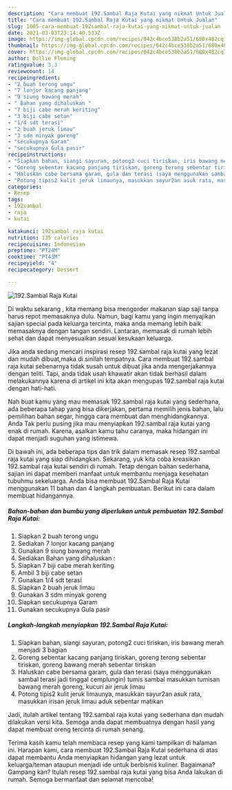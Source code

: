 ```yaml
---
description: "Cara membuat 192.Sambal Raja Kutai yang nikmat Untuk Jualan"
title: "Cara membuat 192.Sambal Raja Kutai yang nikmat Untuk Jualan"
slug: 1005-cara-membuat-192sambal-raja-kutai-yang-nikmat-untuk-jualan
date: 2021-03-03T23:14:40.533Z
image: https://img-global.cpcdn.com/recipes/042c4bce538b2a51/680x482cq70/192sambal-raja-kutai-foto-resep-utama.jpg
thumbnail: https://img-global.cpcdn.com/recipes/042c4bce538b2a51/680x482cq70/192sambal-raja-kutai-foto-resep-utama.jpg
cover: https://img-global.cpcdn.com/recipes/042c4bce538b2a51/680x482cq70/192sambal-raja-kutai-foto-resep-utama.jpg
author: Dollie Fleming
ratingvalue: 3.3
reviewcount: 14
recipeingredient:
- "2 buah terong ungu"
- "7 lonjor kacang panjang"
- "9 siung bawang merah"
- " Bahan yang dihaluskan "
- "7 biji cabe merah keriting"
- "3 biji cabe setan"
- "1/4 sdt terasi"
- "2 buah jeruk limau"
- "3 sdm minyak goreng"
- "secukupnya Garam"
- "secukupnya Gula pasir"
recipeinstructions:
- "Siapkan bahan, siangi sayuran, potong2 cuci tiriskan, iris bawang merah menjadi 3 bagian"
- "Goreng sebentar kacang panjang tiriskan, goreng terong sebentar tiriskan, goreng bawang merah sebentar tiriskan"
- "Haluskan cabe bersama garam, gula dan terasi (saya menggunakan sambal terasi jadi tinggal cemplungin) tumis sambal masukkan tumisan bawang merah goreng, kucuri air jeruk limau"
- "Potong tipis2 kulit jeruk limaunya, masukkan sayur2an asuk rata, masukkan irisan jeruk limau aduk sebentar matikan"
categories:
- Resep
tags:
- 192sambal
- raja
- kutai

katakunci: 192sambal raja kutai 
nutrition: 135 calories
recipecuisine: Indonesian
preptime: "PT24M"
cooktime: "PT43M"
recipeyield: "4"
recipecategory: Dessert

---
```



![192.Sambal Raja Kutai](https://img-global.cpcdn.com/recipes/042c4bce538b2a51/680x482cq70/192sambal-raja-kutai-foto-resep-utama.jpg)

Di waktu  sekarang , kita memang bisa mengorder makanan siap saji tanpa harus repot memasaknya dulu. Namun, bagi kamu yang ingin menyajikan sajian special pada keluarga tercinta, maka anda memang lebih baik memasaknya dengan tangan sendiri. Lantaran, memasak di rumah lebih sehat dan dapat menyesuaikan sesuai kesukaan keluarga.

Jika anda sedang mencari inspirasi resep 192.sambal raja kutai yang lezat dan mudah dibuat,maka di sinilah tempatnya. Cara membuat 192.sambal raja kutai  sebenarnya tidak susah untuk dibuat jika anda mengerjakannya dengan teliti. Tapi, anda tidak usah khawatir akan tidak berhasil dalam melakukannya 
karena di artikel ini kita akan mengupas 192.sambal raja kutai dengan hati-hati.  



Nah buat kamu yang mau memasak 192.sambal raja kutai yang sederhana, ada beberapa tahap yang bisa dikerjakan, pertama memilih jenis bahan, lalu pemilihan bahan segar, hingga cara membuat dan menghidangkannya. Anda Tak perlu pusing jika mau menyiapkan 192.sambal raja kutai yang enak di rumah. Karena, asalkan kamu  tahu caranya, maka hidangan ini dapat menjadi suguhan yang istimewa.

Di bawah ini, ada beberapa tips dan trik dalam memasak resep 192.sambal raja kutai yang siap dihidangkan. Sekarang, yuk kita coba kreasikan 192.sambal raja kutai sendiri di rumah. Tetap dengan bahan sederhana, sajian ini dapat memberi manfaat untuk membantu menjaga kesehatan tubuhmu sekeluarga. Anda bisa membuat 192.Sambal Raja Kutai menggunakan 11 bahan dan 4 langkah pembuatan. Berikut ini cara dalam membuat hidangannya.

<!--inarticleads1-->

##### Bahan-bahan dan bumbu yang diperlukan untuk pembuatan 192.Sambal Raja Kutai:

1. Siapkan 2 buah terong ungu
1. Sediakan 7 lonjor kacang panjang
1. Gunakan 9 siung bawang merah
1. Sediakan  Bahan yang dihaluskan :
1. Siapkan 7 biji cabe merah keriting
1. Ambil 3 biji cabe setan
1. Gunakan 1/4 sdt terasi
1. Siapkan 2 buah jeruk limau
1. Gunakan 3 sdm minyak goreng
1. Siapkan secukupnya Garam
1. Gunakan secukupnya Gula pasir




<!--inarticleads2-->

##### Langkah-langkah menyiapkan 192.Sambal Raja Kutai:

1. Siapkan bahan, siangi sayuran, potong2 cuci tiriskan, iris bawang merah menjadi 3 bagian
1. Goreng sebentar kacang panjang tiriskan, goreng terong sebentar tiriskan, goreng bawang merah sebentar tiriskan
1. Haluskan cabe bersama garam, gula dan terasi (saya menggunakan sambal terasi jadi tinggal cemplungin) tumis sambal masukkan tumisan bawang merah goreng, kucuri air jeruk limau
1. Potong tipis2 kulit jeruk limaunya, masukkan sayur2an asuk rata, masukkan irisan jeruk limau aduk sebentar matikan




Jadi, itulah artikel tentang  192.sambal raja kutai  yang sederhana dan mudah dilakukan versi kita. Semoga anda dapat membuatnya dengan hasil yang dapat membuat oreng tercinta di rumah senang. 

Terima kasih kamu telah membaca resep yang kami tampilkan di halaman ini. Harapan kami, cara membuat  192.Sambal Raja Kutai sederhana di atas dapat membantu Anda menyiapkan hidangan yang lezat untuk keluarga/teman ataupun menjadi ide untuk berbisnis kuliner. Bagaimana? Gampang kan? Itulah resep 192.sambal raja kutai yang bisa Anda lakukan di rumah. Semoga bermanfaat dan selamat mencoba!

